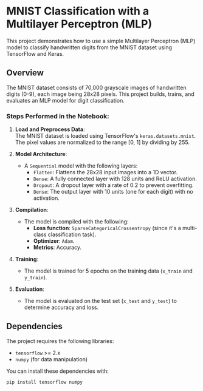 # MNIST Classification with a Multilayer Perceptron (MLP)

This project demonstrates how to use a simple Multilayer Perceptron (MLP) model to classify handwritten digits from the MNIST dataset using TensorFlow and Keras.

## Overview

The MNIST dataset consists of 70,000 grayscale images of handwritten digits (0-9), each image being 28x28 pixels. This project builds, trains, and evaluates an MLP model for digit classification.

### Steps Performed in the Notebook:

1. **Load and Preprocess Data**:  
   The MNIST dataset is loaded using TensorFlow's `keras.datasets.mnist`. The pixel values are normalized to the range [0, 1] by dividing by 255.

2. **Model Architecture**:
   - A `Sequential` model with the following layers:
     - `Flatten`: Flattens the 28x28 input images into a 1D vector.
     - `Dense`: A fully connected layer with 128 units and ReLU activation.
     - `Dropout`: A dropout layer with a rate of 0.2 to prevent overfitting.
     - `Dense`: The output layer with 10 units (one for each digit) with no activation.
  
3. **Compilation**:
   - The model is compiled with the following:
     - **Loss function**: `SparseCategoricalCrossentropy` (since it's a multi-class classification task).
     - **Optimizer**: `Adam`.
     - **Metrics**: Accuracy.

4. **Training**:
   - The model is trained for 5 epochs on the training data (`x_train` and `y_train`).

5. **Evaluation**:
   - The model is evaluated on the test set (`x_test` and `y_test`) to determine accuracy and loss.

## Dependencies

The project requires the following libraries:
- `tensorflow` >= 2.x
- `numpy` (for data manipulation)

You can install these dependencies with:

```bash
pip install tensorflow numpy
